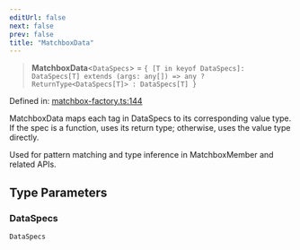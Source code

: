 ```yaml
---
editUrl: false
next: false
prev: false
title: "MatchboxData"
---
```


> **MatchboxData**\<`DataSpecs`\> = `{ [T in keyof DataSpecs]: DataSpecs[T] extends (args: any[]) => any ? ReturnType<DataSpecs[T]> : DataSpecs[T] }`

Defined in: [matchbox-factory.ts:144](https://github.com/WinstonFassett/matchina/blob/2d22b2187dda803854f54b63fe09d04bd833387d/src/matchbox-factory.ts#L144)

MatchboxData maps each tag in DataSpecs to its corresponding value type.
If the spec is a function, uses its return type; otherwise, uses the value type directly.

Used for pattern matching and type inference in MatchboxMember and related APIs.

## Type Parameters

### DataSpecs

`DataSpecs`
